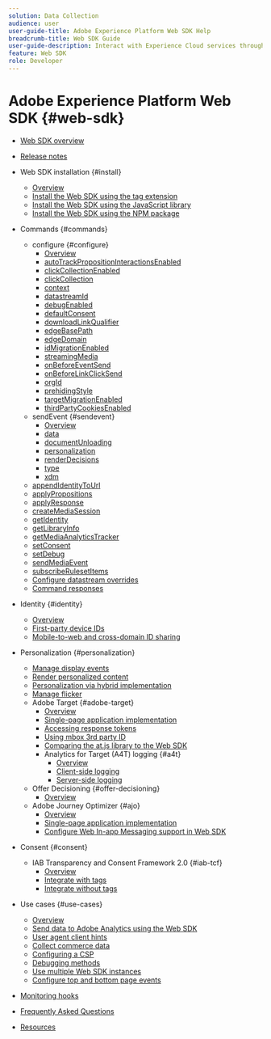 ```yaml
---
solution: Data Collection
audience: user
user-guide-title: Adobe Experience Platform Web SDK Help
breadcrumb-title: Web SDK Guide
user-guide-description: Interact with Experience Cloud services through the Edge network.
feature: Web SDK
role: Developer
---
```


# Adobe Experience Platform Web SDK {#web-sdk}

* [Web SDK overview](home.md)
* [Release notes](release-notes.md)
* Web SDK installation {#install}
  * [Overview](install/overview.md)
  * [Install the Web SDK using the tag extension](install/extension.md)
  * [Install the Web SDK using the JavaScript library](install/library.md)
  * [Install the Web SDK using the NPM package](install/npm.md)
* Commands {#commands}
  * configure {#configure}
    * [Overview](commands/configure/overview.md)
    * [autoTrackPropositionInteractionsEnabled](commands/configure/autotrackpropositioninteractionsenabled.md)
    * [clickCollectionEnabled](commands/configure/clickcollectionenabled.md)
    * [clickCollection](commands/configure/clickcollection.md)
    * [context](commands/configure/context.md)
    * [datastreamId](commands/configure/datastreamid.md)
    * [debugEnabled](commands/configure/debugenabled.md)
    * [defaultConsent](commands/configure/defaultconsent.md)
    * [downloadLinkQualifier](commands/configure/downloadlinkqualifier.md)
    * [edgeBasePath](commands/configure/edgebasepath.md)
    * [edgeDomain](commands/configure/edgedomain.md)
    * [idMigrationEnabled](commands/configure/idmigrationenabled.md)
    * [streamingMedia](commands/configure/streamingmedia.md)
    * [onBeforeEventSend](commands/configure/onbeforeeventsend.md)
    * [onBeforeLinkClickSend](commands/configure/onbeforelinkclicksend.md)
    * [orgId](commands/configure/orgid.md)
    * [prehidingStyle](commands/configure/prehidingstyle.md)
    * [targetMigrationEnabled](commands/configure/targetmigrationenabled.md)
    * [thirdPartyCookiesEnabled](commands/configure/thirdpartycookiesenabled.md)
  * sendEvent {#sendevent}
    * [Overview](commands/sendevent/overview.md)
    * [data](commands/sendevent/data.md)
    * [documentUnloading](commands/sendevent/documentunloading.md)
    * [personalization](commands/sendevent/personalization.md)
    * [renderDecisions](commands/sendevent/renderdecisions.md)
    * [type](commands/sendevent/type.md)
    * [xdm](commands/sendevent/xdm.md)
  * [appendIdentityToUrl](commands/appendidentitytourl.md)
  * [applyPropositions](commands/applypropositions.md)
  * [applyResponse](commands/applyresponse.md)
  * [createMediaSession](commands/createmediasession.md)
  * [getIdentity](commands/getidentity.md)
  * [getLibraryInfo](commands/getlibraryinfo.md)
  * [getMediaAnalyticsTracker](commands/getmediaanalyticstracker.md)
  * [setConsent](commands/setconsent.md)
  * [setDebug](commands/setdebug.md)
  * [sendMediaEvent](commands/sendmediaevent.md)
  * [subscribeRulesetItems](commands/subscriberulesetitems.md)
  * [Configure datastream overrides](commands/datastream-overrides.md)
  * [Command responses](commands/command-responses.md)

* Identity {#identity}
  * [Overview](identity/overview.md)
  * [First-party device IDs](identity/first-party-device-ids.md)
  * [Mobile-to-web and cross-domain ID sharing](identity/id-sharing.md)

* Personalization {#personalization}
  * [Manage display events](personalization/display-events.md)
  * [Render personalized content](personalization/rendering-personalization-content.md)
  * [Personalization via hybrid implementation](personalization/hybrid-personalization.md)
  * [Manage flicker](personalization/manage-flicker.md)
  * Adobe Target {#adobe-target}
    * [Overview](personalization/adobe-target/target-overview.md)
    * [Single-page application implementation](personalization/adobe-target/spa-implementation.md)
    * [Accessing response tokens](personalization/adobe-target/accessing-response-tokens.md)
    * [Using mbox 3rd party ID](personalization/adobe-target/using-mbox-3rdpartyid.md)
    * [Comparing the at.js library to the Web SDK](personalization/adobe-target/web-sdk-atjs-comparison.md)
    * Analytics for Target (A4T) logging {#a4t}
      * [Overview](personalization/adobe-target/analytics-logging/overview.md)
      * [Client-side logging](personalization/adobe-target/analytics-logging/client-side.md)
      * [Server-side logging](personalization/adobe-target/analytics-logging/server-side.md)
  * Offer Decisioning {#offer-decisioning}
    * [Overview](personalization/offer-decisioning/offer-decisioning-overview.md)
  * Adobe Journey Optimizer {#ajo}
    * [Overview](personalization/ajo/overview.md)
    * [Single-page application implementation](personalization/ajo/web-spa-implementation.md)
    * [Configure Web In-app Messaging support in Web SDK](personalization/web-in-app-messaging.md)

* Consent {#consent}
  * IAB Transparency and Consent Framework 2.0 {#iab-tcf}
    * [Overview](consent/iab-tcf/overview.md)
    * [Integrate with tags](consent/iab-tcf/with-tags.md)
    * [Integrate without tags](consent/iab-tcf/without-tags.md)

* Use cases {#use-cases}
  * [Overview](use-cases/overview.md)
  * [Send data to Adobe Analytics using the Web SDK](use-cases/adobe-analytics.md)
  * [User agent client hints](use-cases/client-hints.md)
  * [Collect commerce data](use-cases/collect-commerce-data.md)
  * [Configuring a CSP](use-cases/configuring-a-csp.md)
  * [Debugging methods](use-cases/debugging.md)
  * [Use multiple Web SDK instances](use-cases/multiple-instances.md)
  * [Configure top and bottom page events](use-cases/top-bottom-page-events.md)
* [Monitoring hooks](monitoring-hooks.md)
* [Frequently Asked Questions](faq.md)
* [Resources](resources.md)
